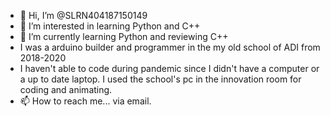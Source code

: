 - 👋 Hi, I’m @SLRN404187150149
- 👀 I’m interested in learning Python and C++
- 🌱 I’m currently learning Python and reviewing C++
-  I was a arduino builder and programmer in the my old school of ADI from 2018-2020 
-  I haven't able to code during pandemic since I didn't have a computer or a up to date laptop. I used the school's pc in the innovation room for coding and animating. 
- 📫 How to reach me... via email.

<!---
SLRN404187150149/SLRN404187150149 is a ✨ special ✨ repository because its `README.md` (this file) appears on your GitHub profile.
You can click the Preview link to take a look at your changes.
--->
